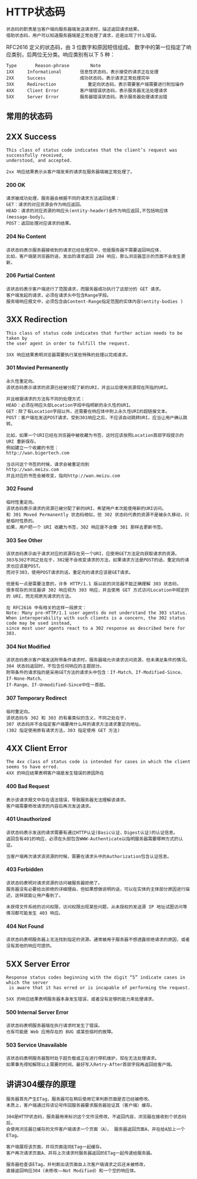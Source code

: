 # HTTP状态码


    状态码的职责是当客户端向服务器端发送请求时，描述返回请求结果。
    借助状态码，用户可以知道服务器端是正常处理了请求，还是出现了什么错误。

RFC2616 定义的状态码，由 3 位数字和原因短信组成。
数字中的第一位指定了响应类别，后两位无分类。响应类别有以下 5 种：
    
    Type	   Reason-phrase	    Note
    1XX	    Informational	    信息性状态码，表示接受的请求正在处理
    2XX	    Success	            成功状态码，表示请求正常处理完毕
    3XX	    Redirection	           重定向状态码，表示需要客户端需要进行附加操作
    4XX	    Client Error	    客户端错误状态码，表示服务器无法处理请求
    5XX	    Server Error	    服务器错误状态码，表示服务器处理请求出错


## 常用的状态码

## 2XX Success

    This class of status code indicates that the client’s request was successfully received, 
    understood, and accepted.
    
    2xx 响应结果表示从客户端发来的请求在服务器端被正常处理了。

#### 200 OK

    请求被成功处理，服务器会根据不同的请求方法返回结果：
    GET：请求的对应资源会作为响应返回。
    HEAD：请求的对应资源的响应头(entity-header)会作为响应返回,不包括响应体(message-body)。
    POST：返回处理对应请求的结果。

#### 204 No Content

    该状态码表示服务器接收到的请求已经处理完毕，但是服务器不需要返回响应体.
    比如，客户端是浏览器的话，发出的请求返回 204 响应，那么浏览器显示的页面不会发生更新。

#### 206 Partial Content

    该状态码表示客户端进行了范围请求，而服务器成功执行了这部分的 GET 请求。
    客户端发起的请求，必须在请求头中包含Range字段。
    服务端响应报文中，必须包含由Content-Range指定范围的实体内容(entity-bodies )

## 3XX Redirection

    This class of status code indicates that further action needs to be taken by 
    the user agent in order to fulfill the request.
    
    3XX 响应结果表明浏览器需要执行某些特殊的处理以完成请求。

#### 301 Movied Permanently

    永久性重定向。
    该状态码表示请求的资源已经被分配了新的URI，并且以后使用资源现在所指的URI。
    
    并且根据请求的方法有不同的处理方式：
    HEAD：必须在响应头部Location字段中指明新的永久性的URI。
    GET：除了有Location字段以外，还需要在响应体中附上永久性URI的超链接文本。
    POST：客户端在发送POST请求，受到301响应之后，不应该自动跳转URI，应当让用户确认跳转。
    
    比如，如果一个URI已经在浏览器中被收藏为书签，这时应该按照Location首部字段提示的 URI 重新保存。
    例如建立一个收藏的书签：
    http://wan.bigertech.com
    
    当访问这个书签的时候，请求会被重定向到
    http://wan.meizu.com
    并且对应的书签会被改变，指向http://wan.meizu.com


#### 302 Found

    临时性重定向。
    该状态码表示请求的资源已被分配了新的URI，希望用户本次能使用新的URI访问。
    和 301 Moved Permanently 状态码相似，但 302 状态码代表的资源不是被永久移动，只是临时性质的。
    如果，用户把一个 URI 收藏为书签，302 响应是不会像 301 那样去更新书签。

#### 303 See Other

    该状态码表示由于请求对应的资源存在另一个URI，应使用GET方法定向获取请求的资源。
    303与302不同之处在于，302是不会改变请求的方法，如果请求方法是POST的话，重定向的请求也应该是POST。
    而对于303，使用POST请求的话，重定向的请求应该是GET请求。
    
    但是有一点是需要注意的，许多 HTTP/1.1 版以前的浏览器不能正确理解 303 状态码，
    很多现存的浏览器讲 302 响应视为 303 响应，并且使用 GET 方式访问Location中规定的的 URI，而无视原先请求的方法。
    
    在 RFC2616 中有相关的这样一段原文：
    Note: Many pre-HTTP/1.1 user agents do not understand the 303 status. 
    When interoperability with such clients is a concern, the 302 status code may be used instead, 
    since most user agents react to a 302 response as described here for 303.

#### 304 Not Modified

    该状态码表示客户端发送附带条件请求时，服务器端允许请求访问资源，但未满足条件的情况。
    304 状态码返回时，不包含任何响应的主题部分。
    附带条件的请求指的是采用GET方法的请求头中包含：If-Match、If-Modified-Since、If-None-Match、
    If-Range、If-Unmodified-Since中任一首部。

#### 307 Temporary Redirect

    临时重定向。
    该状态码与 302 和 303 的有着类似的含义，不同之处在于，
    307 状态码并不会指定客户端要用什么样的请求方法请求重定向地址。
    (302 指定使用原有请求方法，303 指定使用 GET 方法)

## 4XX Client Error

    The 4xx class of status code is intended for cases in which the client seems to have erred.
    4XX 的响应结果表明客户端是发生错误的原因所在

#### 400 Bad Request
    
    表示该请求报文中存在语法错误，导致服务器无法理解该请求。
    客户端需要修改请求的内容后再次发送请求。

#### 401 Unauthorized

    该状态码表示发送的请求需要有通过HTTP认证(Basic认证，Digest认证)的认证信息。
    返回含有401的响应，必须在头部包含WWW-Authenticate以指明服务器需要哪种方式的认证。
    
    当客户端再次请求该资源的时候，需要在请求头中的Authorization包含认证信息。

#### 403 Forbidden

    该状态码表明对请求资源的访问被服务器拒绝了。
    服务器没有必要给出拒绝的详细理由，但如果想做说明的话，可以在实体的主体部分原因进行描述，这样就能让用户看到了。
    
    未获得文件系统的访问权限，访问权限出现某些问题，从未授权的发送源 IP 地址试图访问等情况都可能发生 403 响应。

#### 404 Not Found

    该状态码表明服务器上无法找到指定的资源。通常被用于服务器不想透露拒绝请求的原因，或者没有其他的响应可提供。

## 5XX Server Error

    Response status codes beginning with the digit “5” indicate cases in which the server
     is aware that it has erred or is incapable of performing the request.
    
    5XX 的响应结果表明服务器本身发生错误，或者没有足够的能力来处理请求。

#### 500 Internal Server Error

    该状态码表明服务器端在执行请求时发生了错误。
    也有可能是 Web 应用存在的 BUG 或某些临时的故障。

#### 503 Service Unavailable

    该状态码表明服务器暂时处于超负载或正在进行停机维护，现在无法处理请求。
    如果事先得知解除以上需要的时间，最好写入Retry-After首部字段再返回给客户端。

## 讲讲304缓存的原理

    服务器首先产生ETag，服务器可在稍后使用它来判断页面是否已经被修改。
    本质上，客户端通过将该记号传回服务器要求服务器验证其（客户端）缓存。
    
    304是HTTP状态码，服务器用来标识这个文件没修改，不返回内容，浏览器在接收到个状态码后，
    会使用浏览器已缓存的文件客户端请求一个页面（A）。 服务器返回页面A，并在给A加上一个ETag。
     
    客户端展现该页面，并将页面连同ETag一起缓存。 
    客户再次请求页面A，并将上次请求时服务器返回的ETag一起传递给服务器。 
    
    服务器检查该ETag，并判断出该页面自上次客户端请求之后还未被修改，
    直接返回响应304（未修改——Not Modified）和一个空的响应体。
